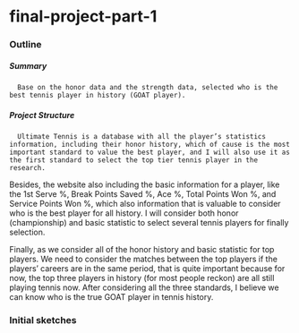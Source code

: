 # final-project-part-1

### Outline
 
 ##### Summary
      Base on the honor data and the strength data, selected who is the best tennis player in history (GOAT player).
      
 ##### Project Structure
      Ultimate Tennis is a database with all the player’s statistics information, including their honor history, which of cause is the most important standard to value the best player, and I will also use it as the first standard to select the top tier tennis player in the research. 

Besides, the website also including the basic information for a player, like the 1st Serve %, Break Points Saved %, Ace %, Total Points Won %, and Service Points Won %, which also information that is valuable to consider who is the best player for all history. I will consider both honor (championship) and basic statistic to select several tennis players for finally selection. 

Finally, as we consider all of the honor history and basic statistic for top players. We need to consider the matches between the top players if the players’ careers are in the same period, that is quite important because for now, the top three players in history (for most people reckon) are all still playing tennis now. After considering all the three standards, I believe we can know who is the true GOAT player in tennis history. 

### Initial sketches
  
    
